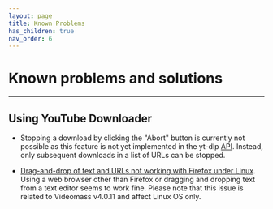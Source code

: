 ```yaml
---
layout: page
title: Known Problems
has_children: true
nav_order: 6
---
```


# Known problems and solutions
-------------------------------------------

## Using YouTube Downloader

- Stopping a download by clicking the "Abort" button is currently not possible as 
this feature is not yet implemented in the yt-dlp [API](https://en.wikipedia.org/wiki/API). 
Instead, only subsequent downloads in a list of URLs can be stopped.  

- [Drag-and-drop of text and URLs not working with Firefox under Linux](https://github.com/wxWidgets/wxWidgets/issues/17694). 
Using a web browser other than Firefox or dragging and dropping text from a text 
editor seems to work fine. Please note that this issue is related to Videomass 
v4.0.11 and affect Linux OS only.

